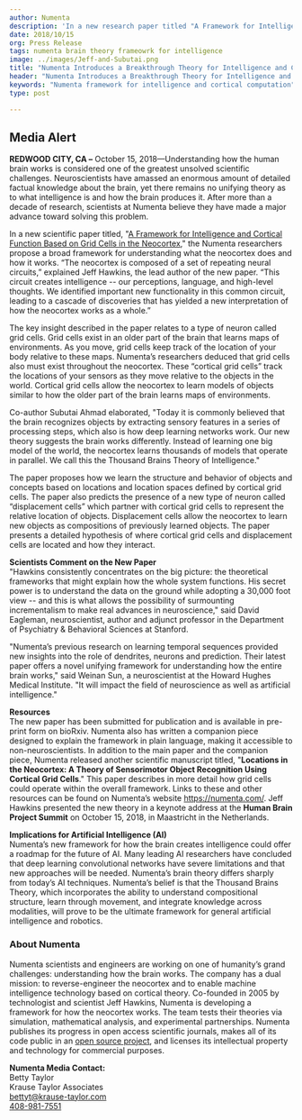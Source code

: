 ```yaml
---
author: Numenta
description: 'In a new research paper titled "A Framework for Intelligence and Cortical Function Based on Grid Cells in the Neocortex," Numenta researchers propose a broad framework for understanding what the neocortex does and how it works. Numenta's "Thousand Brains Theory of Intelligence" offers significant implications for the fields of neuroscience and artificial intelligence.'
date: 2018/10/15
org: Press Release
tags: numenta brain theory frameowrk for intelligence
image: ../images/Jeff-and-Subutai.png
title: "Numenta Introduces a Breakthrough Theory for Intelligence and Cortical Computation"
header: "Numenta Introduces a Breakthrough Theory for Intelligence and Cortical Computation"
keywords: "Numenta framework for intelligence and cortical computation"
type: post

---
```


## Media Alert

**REDWOOD CITY, CA –** October 15, 2018—Understanding how the human brain works is considered one of the greatest unsolved scientific challenges. Neuroscientists have amassed an enormous amount of detailed factual knowledge about the brain, yet there remains no unifying theory as to what intelligence is and how the brain produces it.  After more than a decade of research, scientists at Numenta believe they have made a major advance toward solving this problem.

In a new scientific paper titled, "[A Framework for Intelligence and Cortical Function Based on Grid Cells in the Neocortex](/neuroscience-research/research-publications/papers/a-framework-for-intelligence-and-cortical-function-based-on-grid-cells-in-the-neocortex/)," the Numenta researchers propose a broad framework for understanding what the neocortex does and how it works. “The neocortex is composed of a set of repeating neural circuits,” explained Jeff Hawkins, the lead author of the new paper. “This circuit creates intelligence -- our perceptions, language, and high-level thoughts. We identified important new functionality in this common circuit, leading to a cascade of discoveries that has yielded a new interpretation of how the neocortex works as a whole.”

The key insight described in the paper relates to a type of neuron called grid cells. Grid cells exist in an older part of the brain that learns maps of environments. As you move, grid cells keep track of the location of your body relative to these maps. Numenta’s researchers deduced that grid cells also must exist throughout the neocortex. These “cortical grid cells” track the locations of your sensors as they move relative to the objects in the world. Cortical grid cells allow the neocortex to learn models of objects similar to how the older part of the brain learns maps of environments.

Co-author Subutai Ahmad elaborated, "Today it is commonly believed that the brain recognizes objects by extracting sensory features in a series of processing steps, which also is how deep learning networks work. Our new theory suggests the brain works differently. Instead of learning one big model of the world, the neocortex learns thousands of models that operate in parallel. We call this the Thousand Brains Theory of Intelligence."

The paper proposes how we learn the structure and behavior of objects and concepts based on locations and location spaces defined by cortical grid cells. The paper also predicts the presence of a new type of neuron called “displacement cells” which partner with cortical grid cells to represent the relative location of objects. Displacement cells allow the neocortex to learn new objects as compositions of previously learned objects.  The paper presents a detailed hypothesis of where cortical grid cells and displacement cells are located and how they interact.

**Scientists Comment on the New Paper** </br>
"Hawkins consistently concentrates on the big picture: the theoretical frameworks that might explain how the whole system functions.  His secret power is to understand the data on the ground while adopting a 30,000 foot view -- and this is what allows the possibility of surmounting incrementalism to make real advances in neuroscience," said David Eagleman, neuroscientist, author and adjunct professor in the Department of Psychiatry & Behavioral Sciences at Stanford.

"Numenta’s previous research on learning temporal sequences provided new insights into the role of dendrites, neurons and prediction. Their latest paper offers a novel unifying framework for understanding how the entire brain works," said Weinan Sun, a neuroscientist at the Howard Hughes Medical Institute. "It will impact the field of neuroscience as well as artificial intelligence."

**Resources**</br>
The new paper has been submitted for publication and is available in pre-print form on bioRxiv. Numenta also has written a companion piece designed to explain the framework in plain language, making it accessible to non-neuroscientists. In addition to the main paper and the companion piece, Numenta released another scientific manuscript titled, "**Locations in the Neocortex: A Theory of Sensorimotor Object Recognition Using Cortical Grid Cells**." This paper describes in more detail how grid cells could operate within the overall framework. Links to these and other resources can be found on Numenta’s website https://numenta.com/.  Jeff Hawkins presented the new theory in a keynote address at the **Human Brain Project Summit** on October 15, 2018, in Maastricht in the Netherlands.

**Implications for Artificial Intelligence (AI)**</br>
Numenta’s new framework for how the brain creates intelligence could offer a roadmap for the future of AI.  Many leading AI researchers have concluded that deep learning convolutional networks have severe limitations and that new approaches will be needed. Numenta’s brain theory differs sharply from today’s AI techniques.  Numenta’s belief is that the Thousand Brains Theory, which incorporates the ability to understand compositional structure, learn through movement, and integrate knowledge across modalities, will prove to be the ultimate framework for general artificial intelligence and robotics.

### About Numenta

Numenta scientists and engineers are working on one of humanity’s grand challenges: understanding how the brain works. The company has a dual mission: to reverse-engineer the neocortex and to enable machine intelligence technology based on cortical theory. Co-founded in 2005 by technologist and scientist Jeff Hawkins, Numenta is developing a framework for how the neocortex works. The team tests their theories via simulation, mathematical analysis, and experimental partnerships. Numenta publishes its progress in open access scientific journals, makes all of its code public in an [open source project](http://www.numenta.org), and licenses its intellectual property and technology for commercial purposes.

**Numenta Media Contact:**<br/>
Betty Taylor <br/>
Krause Taylor Associates <br/>
[bettyt@krause-taylor.com](mailto:bettyt@krause-taylor.com) <br/>
[408-981-7551](tel:+1-408-981-7551) <br/>
